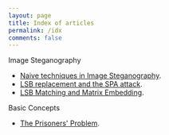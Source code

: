 ```yaml
---
layout: page
title: Index of articles
permalink: /idx
comments: false
---
```


Image Steganography
- [Naive techniques in Image Steganography](https://daniellerch.me/naive-image-stego/).
- [LSB replacement and the SPA attack](https://daniellerch.me/image-stego-lsbr/).
- [LSB Matching and Matrix Embedding](https://daniellerch.me/image-stego-lsbm/).

Basic Concepts
- [The Prisoners' Problem](https://daniellerch.me/prisoner/).
